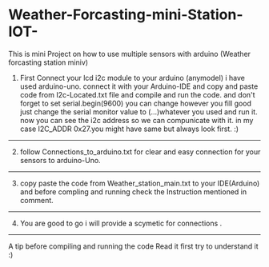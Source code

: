 # Weather-Forcasting-mini-Station-IOT-

This is mini Project on how to use multiple sensors with arduino (Weather forcasting station miniv) 

1) First Connect your lcd i2c module to your arduino (anymodel) i have used arduino-uno.
connect it with your Arduino-IDE and copy and paste code from I2c-Located.txt file and compile and run the code.
and don't forget to set serial.begin(9600) you can change however you fill good just change
the serial monitor value to (...)whatever you used and run it.
now you can see the i2c address so we can compunicate with it.
in my case I2C_ADDR 0x27.you might have same but always look first.  :)
--------------------------------------------------------------------------------------------------------------------

2) follow Connections_to_arduino.txt for clear and easy connection for your sensors to arduino-Uno.

--------------------------------------------------------------------------------------------------------------------

3) copy paste the code from  Weather_station_main.txt to your IDE(Arduino) and before compling and running check the Instruction mentioned in comment.

--------------------------------------------------------------------------------------------------------------------

4) You are good to go i will provide a scymetic for connections . 

--------------------------------------------------------------------------------------------------------------------

A tip before compiling and running the code Read it first try to understand it :)
